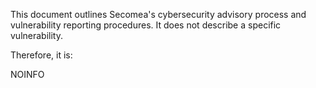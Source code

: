 This document outlines Secomea's cybersecurity advisory process and vulnerability reporting procedures. It does not describe a specific vulnerability.

Therefore, it is:

NOINFO